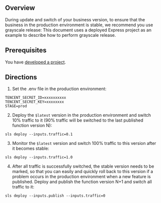 ## Overview

During update and switch of your business version, to ensure that the business in the production environment is stable, we recommend you use grayscale release:
This document uses a deployed Express project as an example to describe how to perform grayscale release.

## Prerequisites
You have [developed a project](https://intl.cloud.tencent.com/document/product/1040/38253).

## Directions
1. Set the .env file in the production environment:
```plaintext
TENCENT_SECRET_ID=xxxxxxxxxx
TENCENT_SECRET_KEY=xxxxxxxx
STAGE=prod
```
2. Deploy the `$latest` version in the production environment and switch 10% traffic to it (90% traffic will be switched to the last published function version N):
```plaintext
sls deploy --inputs.traffic=0.1 
```
3. Monitor the `$latest` version and switch 100% traffic to this version after it becomes stable:
```plaintext
sls deploy --inputs.traffic=1.0
```
4. After all traffic is successfully switched, the stable version needs to be marked, so that you can easily and quickly roll back to this version if a problem occurs in the production environment when a new feature is published. Deploy and publish the function version N+1 and switch all traffic to it:
```plaintext
sls deploy --inputs.publish --inputs.traffic=0 
```

